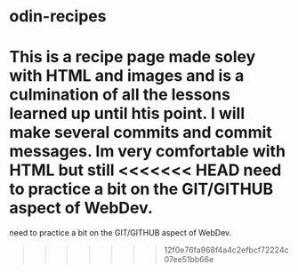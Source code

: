 # odin-recipes

This is a recipe page made soley with HTML and images and is a culmination of all the lessons learned
up until htis point. I will make several commits and commit messages. Im very comfortable with HTML but still
<<<<<<< HEAD
need to practice a bit on the GIT/GITHUB aspect of WebDev.
=======
need to practice a bit on the GIT/GITHUB aspect of WebDev.
>>>>>>> 12f0e76fa968f4a4c2efbcf72224c07ee51bb66e
